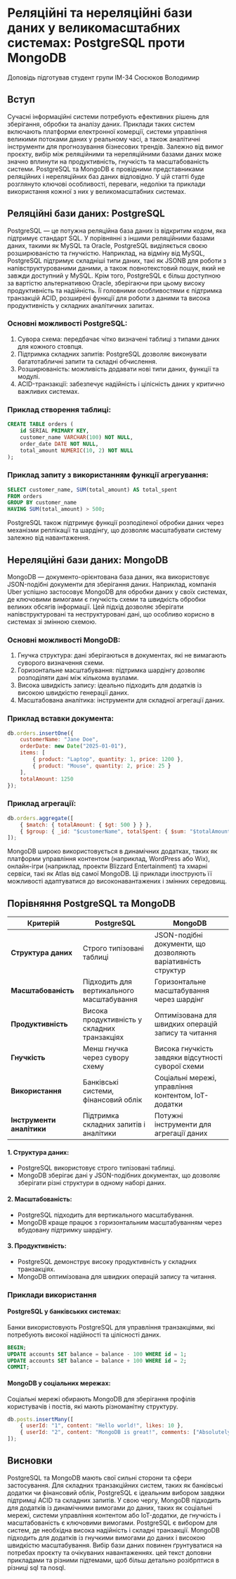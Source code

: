 # Реляційні та нереляційні бази даних у великомасштабних системах: PostgreSQL проти MongoDB 
Доповідь підготував студент групи ІМ-34 Сюсюков Володимир

## Вступ
Сучасні інформаційні системи потребують ефективних рішень для зберігання, обробки та аналізу даних. Приклади таких систем включають платформи електронної комерції, системи управління великими потоками даних у реальному часі, а також аналітичні інструменти для прогнозування бізнесових трендів. Залежно від вимог проєкту, вибір між реляційними та нереляційними базами даних може значно вплинути на продуктивність, гнучкість та масштабованість системи. PostgreSQL та MongoDB є провідними представниками реляційних і нереляційних баз даних відповідно. У цій статті буде розглянуто ключові особливості, переваги, недоліки та приклади використання кожної з них у великомасштабних системах.

## Реляційні бази даних: PostgreSQL
PostgreSQL — це потужна реляційна база даних із відкритим кодом, яка підтримує стандарт SQL. У порівнянні з іншими реляційними базами даних, такими як MySQL та Oracle, PostgreSQL виділяється своєю розширюваністю та гнучкістю. Наприклад, на відміну від MySQL, PostgreSQL підтримує складніші типи даних, такі як JSONB для роботи з напівструктурованими даними, а також повнотекстовий пошук, який не завжди доступний у MySQL. Крім того, PostgreSQL є більш доступною за вартістю альтернативою Oracle, зберігаючи при цьому високу продуктивність та надійність. Її головними особливостями є підтримка транзакцій ACID, розширені функції для роботи з даними та висока продуктивність у складних аналітичних запитах.

### Основні можливості PostgreSQL:
1. Сувора схема: передбачає чітко визначені таблиці з типами даних для кожного стовпця.
2. Підтримка складних запитів: PostgreSQL дозволяє виконувати багатотабличні запити та складні обчислення.
3. Розширюваність: можливість додавати нові типи даних, функції та модулі.
4. ACID-транзакції: забезпечує надійність і цілісність даних у критично важливих системах.

### Приклад створення таблиці:
```sql
CREATE TABLE orders (
    id SERIAL PRIMARY KEY,
    customer_name VARCHAR(100) NOT NULL,
    order_date DATE NOT NULL,
    total_amount NUMERIC(10, 2) NOT NULL
);
```

### Приклад запиту з використанням функції агрегування:
```sql
SELECT customer_name, SUM(total_amount) AS total_spent
FROM orders
GROUP BY customer_name
HAVING SUM(total_amount) > 500;
```
PostgreSQL також підтримує функції розподіленої обробки даних через механізми реплікації та шардінгу, що дозволяє масштабувати систему залежно від навантаження.

## Нереляційні бази даних: MongoDB
MongoDB — документо-орієнтована база даних, яка використовує JSON-подібні документи для зберігання даних. Наприклад, компанія Uber успішно застосовує MongoDB для обробки даних у своїх системах, де ключовими вимогами є гнучкість схеми та швидкість обробки великих обсягів інформації. Цей підхід дозволяє зберігати напівструктуровані та неструктуровані дані, що особливо корисно в системах зі змінною схемою.

### Основні можливості MongoDB:
1. Гнучка структура: дані зберігаються в документах, які не вимагають суворого визначення схеми.
2. Горизонтальне масштабування: підтримка шардінгу дозволяє розподіляти дані між кількома вузлами.
3. Висока швидкість запису: ідеально підходить для додатків із високою швидкістю генерації даних.
4. Масштабована аналітика: інструменти для складної агрегації даних.

### Приклад вставки документа:
```javascript
db.orders.insertOne({
    customerName: "Jane Doe",
    orderDate: new Date("2025-01-01"),
    items: [
        { product: "Laptop", quantity: 1, price: 1200 },
        { product: "Mouse", quantity: 2, price: 25 }
    ],
    totalAmount: 1250
});
```

### Приклад агрегації:
```javascript
db.orders.aggregate([
    { $match: { totalAmount: { $gt: 500 } } },
    { $group: { _id: "$customerName", totalSpent: { $sum: "$totalAmount" } } }
]);
```
MongoDB широко використовується в динамічних додатках, таких як платформи управління контентом (наприклад, WordPress або Wix), онлайн-ігри (наприклад, проекти Blizzard Entertainment) та хмарні сервіси, такі як Atlas від самої MongoDB. Ці приклади ілюструють її можливості адаптуватися до високонавантажених і змінних середовищ.

## Порівняння PostgreSQL та MongoDB

| Критерій              | PostgreSQL                               | MongoDB                                 |
|-----------------------|------------------------------------------|-----------------------------------------|
| **Структура даних**    | Строго типізовані таблиці               | JSON-подібні документи, що дозволяють варіативність структур |
| **Масштабованість**    | Підходить для вертикального масштабування | Горизонтальне масштабування через шардінг |
| **Продуктивність**     | Висока продуктивність у складних транзакціях | Оптимізована для швидких операцій запису та читання |
| **Гнучкість**          | Менш гнучка через сувору схему          | Висока гнучкість завдяки відсутності суворої схеми |
| **Використання**       | Банківські системи, фінансовий облік    | Соціальні мережі, управління контентом, IoT-додатки |
| **Інструменти аналітики** | Підтримка складних запитів і аналітики  | Потужні інструменти для агрегації даних |

#### 1. **Структура даних**:
- PostgreSQL використовує строго типізовані таблиці.
- MongoDB зберігає дані у JSON-подібних документах, що дозволяє зберігати різні структури в одному наборі даних.

#### 2. **Масштабованість**:
- PostgreSQL підходить для вертикального масштабування.
- MongoDB краще працює з горизонтальним масштабуванням через вбудовану підтримку шардінгу.

#### 3. **Продуктивність**:
- PostgreSQL демонструє високу продуктивність у складних транзакціях.
- MongoDB оптимізована для швидких операцій запису та читання.

### Приклади використання

#### PostgreSQL у банківських системах:
Банки використовують PostgreSQL для управління транзакціями, які потребують високої надійності та цілісності даних.

```sql
BEGIN;
UPDATE accounts SET balance = balance - 100 WHERE id = 1;
UPDATE accounts SET balance = balance + 100 WHERE id = 2;
COMMIT;
```

#### MongoDB у соціальних мережах:
Соціальні мережі обирають MongoDB для зберігання профілів користувачів і постів, які мають різноманітну структуру.

```javascript
db.posts.insertMany([
    { userId: "1", content: "Hello world!", likes: 10 },
    { userId: "2", content: "MongoDB is great!", comments: ["Absolutely!", "Indeed!"] }
]);
```

## Висновки
PostgreSQL та MongoDB мають свої сильні сторони та сфери застосування. Для складних транзакційних систем, таких як банківські додатки чи фінансовий облік, PostgreSQL є ідеальним вибором завдяки підтримці ACID та складних запитів. У свою чергу, MongoDB підходить для додатків із динамічними вимогами до даних, таких як соціальні мережі, системи управління контентом або IoT-додатки, де гнучкість і масштабованість є ключовими вимогами. PostgreSQL є вибором для систем, де необхідна висока надійність і складні транзакції. MongoDB підходить для додатків із гнучкими вимогами до даних і високою швидкістю масштабування. Вибір бази даних повинен ґрунтуватися на потребах проєкту та очікуваних навантаженнях. цей текст доповни прикладами та різними підтемами, щоб більш детально розібрптися в різниці sql та nosql.
